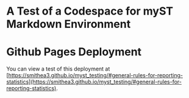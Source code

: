 # A Test of a Codespace for myST Markdown Environment

# Github Pages Deployment
You can view a test of this deployment at [https://smithea3.github.io/myst_testing/#general-rules-for-reporting-statistics](https://smithea3.github.io/myst_testing/#general-rules-for-reporting-statistics).
